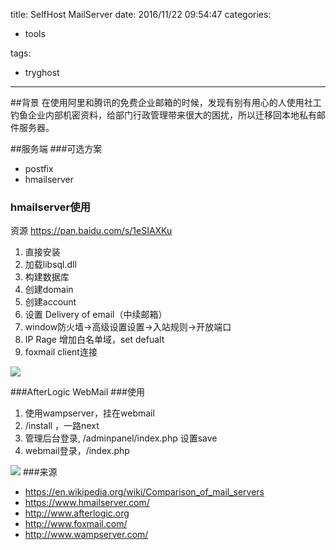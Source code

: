 title: SelfHost MailServer
date: 2016/11/22 09:54:47
categories:

 - tools 


tags:

- tryghost

---

##背景
   在使用阿里和腾讯的免费企业邮箱的时候，发现有别有用心的人使用社工钓鱼企业内部机密资料，给部门行政管理带来很大的困扰，所以迁移回本地私有邮件服务器。

##服务端
###可选方案
 * postfix
 * hmailserver

### hmailserver使用

资源 https://pan.baidu.com/s/1eSIAXKu

  1. 直接安装
  2. 加载libsql.dll
  3. 构建数据库
  4. 创建domain
  5. 创建account
  6. 设置 Delivery of email（中续邮箱）
  6. window防火墙->高级设置设置->入站规则->开放端口
  7. IP Rage 增加白名单域，set defualt
  6. foxmail client连接

![](https://dn-zuoyun.qbox.me/image/c/4e/a258bf4ee444a6acda752ffa64e52.jpeg)


###AfterLogic WebMail
###使用
 1. 使用wampserver，挂在webmail
 2. /install ，一路next
 3. 管理后台登录, /adminpanel/index.php 设置save
 4. webmail登录，/index.php

![](https://dn-zuoyun.qbox.me/image/0/57/0f86ae9b1fd51f8b9bac95ab55eb8.png)
###来源
 * https://en.wikipedia.org/wiki/Comparison_of_mail_servers
 * https://www.hmailserver.com/
 * http://www.afterlogic.org
 * http://www.foxmail.com/
 * http://www.wampserver.com/





